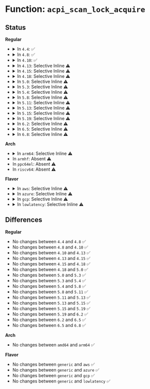 # Function: <code>acpi_scan_lock_acquire</code>

## Status
<b>Regular</b>
<ul>
<li>
<details>
<summary>In <code>4.4</code>: ✅</summary>

```c
void acpi_scan_lock_acquire();
```

**Collision:** Unique Global

**Inline:** No

**Transformation:** False

**Instances:**

```
In drivers/acpi/scan.c (ffffffff8147f486)
Location: drivers/acpi/scan.c:61
Inline: False
Direct callers:
  - drivers/pci/hotplug/acpiphp_glue.c:acpiphp_disable_slot
  - drivers/acpi/sleep.c:acpi_freeze_begin
  - drivers/acpi/sleep.c:acpi_suspend_begin
  - drivers/acpi/sleep.c:acpi_hibernation_begin_old
  - drivers/acpi/sleep.c:acpi_hibernation_begin
  - drivers/acpi/dock.c:write_undock
```
**Symbols:**

```
ffffffff8147f486-ffffffff8147f49d: acpi_scan_lock_acquire (STB_GLOBAL)
```
</details>
</li>
<li>
<details>
<summary>In <code>4.8</code>: ✅</summary>

```c
void acpi_scan_lock_acquire();
```

**Collision:** Unique Global

**Inline:** No

**Transformation:** False

**Instances:**

```
In drivers/acpi/scan.c (ffffffff814cdd0f)
Location: drivers/acpi/scan.c:62
Inline: False
Direct callers:
  - drivers/pci/hotplug/acpiphp_glue.c:acpiphp_disable_slot
  - drivers/acpi/sleep.c:acpi_hibernation_begin_old
  - drivers/acpi/sleep.c:acpi_hibernation_begin
  - drivers/acpi/sleep.c:acpi_freeze_begin
  - drivers/acpi/sleep.c:acpi_suspend_begin
  - drivers/acpi/scan.c:acpi_table_events_fn
  - drivers/acpi/dock.c:write_undock
```
**Symbols:**

```
ffffffff814cdd0f-ffffffff814cdd26: acpi_scan_lock_acquire (STB_GLOBAL)
```
</details>
</li>
<li>
<details>
<summary>In <code>4.10</code>: ✅</summary>

```c
void acpi_scan_lock_acquire();
```

**Collision:** Unique Global

**Inline:** No

**Transformation:** False

**Instances:**

```
In drivers/acpi/scan.c (ffffffff814efc74)
Location: drivers/acpi/scan.c:63
Inline: False
Direct callers:
  - drivers/pci/hotplug/acpiphp_glue.c:acpiphp_disable_slot
  - drivers/acpi/sleep.c:acpi_hibernation_begin_old
  - drivers/acpi/sleep.c:acpi_hibernation_begin
  - drivers/acpi/sleep.c:acpi_freeze_begin
  - drivers/acpi/sleep.c:acpi_suspend_begin
  - drivers/acpi/scan.c:acpi_table_events_fn
  - drivers/acpi/dock.c:write_undock
```
**Symbols:**

```
ffffffff814efc74-ffffffff814efc8b: acpi_scan_lock_acquire (STB_GLOBAL)
```
</details>
</li>
<li>
<details>
<summary>In <code>4.13</code>: Selective Inline ⚠️</summary>

```c
void acpi_scan_lock_acquire();
```

**Collision:** Unique Global

**Inline:** Selective

**Transformation:** False

**Instances:**

```
In drivers/acpi/scan.c (ffffffff814ffa74)
Location: drivers/acpi/scan.c:57
Inline: True
Inline callers:
  - drivers/acpi/scan.c:acpi_table_events_fn
Direct callers:
  - drivers/pci/hotplug/acpiphp_glue.c:acpiphp_disable_slot
  - drivers/acpi/sleep.c:acpi_hibernation_begin
  - drivers/acpi/sleep.c:acpi_freeze_begin
  - drivers/acpi/sleep.c:acpi_suspend_begin
  - drivers/acpi/dock.c:write_undock
```
**Symbols:**

```
ffffffff814fcdc0-ffffffff814fcdd7: acpi_scan_lock_acquire (STB_GLOBAL)
```
</details>
</li>
<li>
<details>
<summary>In <code>4.15</code>: Selective Inline ⚠️</summary>

```c
void acpi_scan_lock_acquire();
```

**Collision:** Unique Global

**Inline:** Selective

**Transformation:** False

**Instances:**

```
In drivers/acpi/scan.c (ffffffff81541bb4)
Location: drivers/acpi/scan.c:58
Inline: True
Inline callers:
  - drivers/acpi/scan.c:acpi_table_events_fn
Direct callers:
  - drivers/pci/hotplug/acpiphp_glue.c:acpiphp_disable_slot
  - drivers/acpi/sleep.c:acpi_hibernation_begin
  - drivers/acpi/sleep.c:acpi_s2idle_begin
  - drivers/acpi/sleep.c:acpi_suspend_begin
  - drivers/acpi/dock.c:write_undock
```
**Symbols:**

```
ffffffff8153eb00-ffffffff8153eb17: acpi_scan_lock_acquire (STB_GLOBAL)
```
</details>
</li>
<li>
<details>
<summary>In <code>4.18</code>: Selective Inline ⚠️</summary>

```c
void acpi_scan_lock_acquire();
```

**Collision:** Unique Global

**Inline:** Selective

**Transformation:** False

**Instances:**

```
In drivers/acpi/scan.c (ffffffff81577a8f)
Location: drivers/acpi/scan.c:58
Inline: True
Inline callers:
  - drivers/acpi/scan.c:acpi_table_events_fn
Direct callers:
  - drivers/pci/hotplug/acpiphp_glue.c:acpiphp_disable_slot
  - drivers/acpi/sleep.c:acpi_hibernation_begin
  - drivers/acpi/sleep.c:acpi_s2idle_begin
  - drivers/acpi/sleep.c:acpi_suspend_begin
  - drivers/acpi/dock.c:write_undock
```
**Symbols:**

```
ffffffff81574a40-ffffffff81574a57: acpi_scan_lock_acquire (STB_GLOBAL)
```
</details>
</li>
<li>
<details>
<summary>In <code>5.0</code>: Selective Inline ⚠️</summary>

```c
void acpi_scan_lock_acquire();
```

**Collision:** Unique Global

**Inline:** Selective

**Transformation:** False

**Instances:**

```
In drivers/acpi/scan.c (ffffffff8158f6cf)
Location: drivers/acpi/scan.c:58
Inline: True
Inline callers:
  - drivers/acpi/scan.c:acpi_table_events_fn
Direct callers:
  - drivers/pci/hotplug/acpiphp_glue.c:acpiphp_disable_slot
  - drivers/acpi/sleep.c:acpi_hibernation_begin
  - drivers/acpi/sleep.c:acpi_s2idle_begin
  - drivers/acpi/sleep.c:acpi_suspend_begin
  - drivers/acpi/dock.c:write_undock
```
**Symbols:**

```
ffffffff8158c660-ffffffff8158c677: acpi_scan_lock_acquire (STB_GLOBAL)
```
</details>
</li>
<li>
<details>
<summary>In <code>5.3</code>: Selective Inline ⚠️</summary>

```c
void acpi_scan_lock_acquire();
```

**Collision:** Unique Global

**Inline:** Selective

**Transformation:** False

**Instances:**

```
In drivers/acpi/scan.c (ffffffff815c0331)
Location: drivers/acpi/scan.c:59
Inline: True
Inline callers:
  - drivers/acpi/scan.c:acpi_table_events_fn
Direct callers:
  - drivers/pci/hotplug/acpiphp_glue.c:acpiphp_disable_slot
  - drivers/acpi/sleep.c:acpi_hibernation_begin_old
  - drivers/acpi/sleep.c:acpi_hibernation_begin
  - drivers/acpi/sleep.c:acpi_s2idle_begin
  - drivers/acpi/sleep.c:acpi_suspend_begin
  - drivers/acpi/dock.c:write_undock
```
**Symbols:**

```
ffffffff815bd440-ffffffff815bd457: acpi_scan_lock_acquire (STB_GLOBAL)
```
</details>
</li>
<li>
<details>
<summary>In <code>5.4</code>: Selective Inline ⚠️</summary>

```c
void acpi_scan_lock_acquire();
```

**Collision:** Unique Global

**Inline:** Selective

**Transformation:** False

**Instances:**

```
In drivers/acpi/scan.c (ffffffff815e15f1)
Location: drivers/acpi/scan.c:59
Inline: True
Inline callers:
  - drivers/acpi/scan.c:acpi_table_events_fn
Direct callers:
  - drivers/pci/hotplug/acpiphp_glue.c:acpiphp_disable_slot
  - drivers/acpi/sleep.c:acpi_hibernation_begin_old
  - drivers/acpi/sleep.c:acpi_hibernation_begin
  - drivers/acpi/sleep.c:acpi_s2idle_begin
  - drivers/acpi/sleep.c:acpi_suspend_begin
  - drivers/acpi/dock.c:write_undock
```
**Symbols:**

```
ffffffff815de700-ffffffff815de717: acpi_scan_lock_acquire (STB_GLOBAL)
```
</details>
</li>
<li>
<details>
<summary>In <code>5.8</code>: Selective Inline ⚠️</summary>

```c
void acpi_scan_lock_acquire();
```

**Collision:** Unique Global

**Inline:** Selective

**Transformation:** False

**Instances:**

```
In drivers/acpi/scan.c (ffffffff8168c2e3)
Location: drivers/acpi/scan.c:58
Inline: True
Inline callers:
  - drivers/acpi/scan.c:acpi_table_events_fn
Direct callers:
  - drivers/pci/hotplug/acpiphp_glue.c:acpiphp_disable_slot
  - drivers/acpi/sleep.c:acpi_hibernation_begin_old
  - drivers/acpi/sleep.c:acpi_hibernation_begin
  - drivers/acpi/sleep.c:acpi_s2idle_begin
  - drivers/acpi/sleep.c:acpi_suspend_begin
  - drivers/acpi/dock.c:write_undock
```
**Symbols:**

```
ffffffff816890b0-ffffffff816890c7: acpi_scan_lock_acquire (STB_GLOBAL)
```
</details>
</li>
<li>
<details>
<summary>In <code>5.11</code>: Selective Inline ⚠️</summary>

```c
void acpi_scan_lock_acquire();
```

**Collision:** Unique Global

**Inline:** Selective

**Transformation:** False

**Instances:**

```
In drivers/acpi/scan.c (ffffffff816aa363)
Location: drivers/acpi/scan.c:58
Inline: True
Inline callers:
  - drivers/acpi/scan.c:acpi_table_events_fn
Direct callers:
  - drivers/pci/hotplug/acpiphp_glue.c:acpiphp_disable_slot
  - drivers/acpi/sleep.c:acpi_hibernation_begin_old
  - drivers/acpi/sleep.c:acpi_hibernation_begin
  - drivers/acpi/sleep.c:acpi_s2idle_begin
  - drivers/acpi/sleep.c:acpi_suspend_begin
  - drivers/acpi/dock.c:write_undock
```
**Symbols:**

```
ffffffff816a6c40-ffffffff816a6c57: acpi_scan_lock_acquire (STB_GLOBAL)
```
</details>
</li>
<li>
<details>
<summary>In <code>5.13</code>: Selective Inline ⚠️</summary>

```c
void acpi_scan_lock_acquire();
```

**Collision:** Unique Global

**Inline:** Selective

**Transformation:** False

**Instances:**

```
In drivers/acpi/scan.c (ffffffff8168cbe3)
Location: drivers/acpi/scan.c:56
Inline: True
Inline callers:
  - drivers/acpi/scan.c:acpi_table_events_fn
Direct callers:
  - drivers/pci/hotplug/acpiphp_glue.c:acpiphp_disable_slot
  - drivers/acpi/sleep.c:acpi_hibernation_begin_old
  - drivers/acpi/sleep.c:acpi_hibernation_begin
  - drivers/acpi/sleep.c:acpi_s2idle_begin
  - drivers/acpi/sleep.c:acpi_suspend_begin
  - drivers/acpi/dock.c:undock_store
```
**Symbols:**

```
ffffffff816898d0-ffffffff816898e7: acpi_scan_lock_acquire (STB_GLOBAL)
```
</details>
</li>
<li>
<details>
<summary>In <code>5.15</code>: Selective Inline ⚠️</summary>

```c
void acpi_scan_lock_acquire();
```

**Collision:** Unique Global

**Inline:** Selective

**Transformation:** False

**Instances:**

```
In drivers/acpi/scan.c (ffffffff81702415)
Location: drivers/acpi/scan.c:53
Inline: True
Inline callers:
  - drivers/acpi/scan.c:acpi_table_events_fn
  - drivers/acpi/scan.c:acpi_scan_clear_dep_fn
Direct callers:
  - drivers/pci/hotplug/acpiphp_glue.c:acpiphp_disable_slot
  - drivers/acpi/sleep.c:acpi_hibernation_begin_old
  - drivers/acpi/sleep.c:acpi_hibernation_begin
  - drivers/acpi/sleep.c:acpi_s2idle_begin
  - drivers/acpi/sleep.c:acpi_suspend_begin
  - drivers/acpi/dock.c:undock_store
```
**Symbols:**

```
ffffffff816fedb0-ffffffff816fedc7: acpi_scan_lock_acquire (STB_GLOBAL)
```
</details>
</li>
<li>
<details>
<summary>In <code>5.19</code>: Selective Inline ⚠️</summary>

```c
void acpi_scan_lock_acquire();
```

**Collision:** Unique Global

**Inline:** Selective

**Transformation:** False

**Instances:**

```
In drivers/acpi/scan.c (ffffffff81830155)
Location: drivers/acpi/scan.c:54
Inline: True
Inline callers:
  - drivers/acpi/scan.c:acpi_table_events_fn
  - drivers/acpi/scan.c:acpi_scan_clear_dep_fn
Direct callers:
  - drivers/pci/hotplug/acpiphp_glue.c:acpiphp_disable_slot
  - drivers/acpi/sleep.c:acpi_hibernation_begin_old
  - drivers/acpi/sleep.c:acpi_hibernation_begin
  - drivers/acpi/sleep.c:acpi_s2idle_begin
  - drivers/acpi/sleep.c:acpi_suspend_begin
  - drivers/acpi/dock.c:undock_store
```
**Symbols:**

```
ffffffff8182c760-ffffffff8182c77d: acpi_scan_lock_acquire (STB_GLOBAL)
```
</details>
</li>
<li>
<details>
<summary>In <code>6.2</code>: Selective Inline ⚠️</summary>

```c
void acpi_scan_lock_acquire();
```

**Collision:** Unique Global

**Inline:** Selective

**Transformation:** False

**Instances:**

```
In drivers/acpi/scan.c (ffffffff81963365)
Location: drivers/acpi/scan.c:53
Inline: True
Inline callers:
  - drivers/acpi/scan.c:acpi_table_events_fn
  - drivers/acpi/scan.c:acpi_scan_clear_dep_fn
Direct callers:
  - drivers/pci/hotplug/acpiphp_glue.c:acpiphp_disable_slot
  - drivers/acpi/sleep.c:acpi_hibernation_begin_old
  - drivers/acpi/sleep.c:acpi_hibernation_begin
  - drivers/acpi/sleep.c:acpi_s2idle_begin
  - drivers/acpi/sleep.c:acpi_suspend_begin
  - drivers/acpi/dock.c:undock_store
```
**Symbols:**

```
ffffffff8195f3c0-ffffffff8195f3dd: acpi_scan_lock_acquire (STB_GLOBAL)
```
</details>
</li>
<li>
<details>
<summary>In <code>6.5</code>: Selective Inline ⚠️</summary>

```c
void acpi_scan_lock_acquire();
```

**Collision:** Unique Global

**Inline:** Selective

**Transformation:** False

**Instances:**

```
In drivers/acpi/scan.c (ffffffff819a9815)
Location: drivers/acpi/scan.c:52
Inline: True
Inline callers:
  - drivers/acpi/scan.c:acpi_table_events_fn
  - drivers/acpi/scan.c:acpi_scan_clear_dep_fn
Direct callers:
  - drivers/pci/hotplug/acpiphp_glue.c:acpiphp_disable_slot
  - drivers/acpi/sleep.c:acpi_hibernation_begin_old
  - drivers/acpi/sleep.c:acpi_hibernation_begin
  - drivers/acpi/sleep.c:acpi_s2idle_begin
  - drivers/acpi/sleep.c:acpi_suspend_begin
  - drivers/acpi/dock.c:undock_store
```
**Symbols:**

```
ffffffff819a57c0-ffffffff819a57dd: acpi_scan_lock_acquire (STB_GLOBAL)
```
</details>
</li>
<li>
<details>
<summary>In <code>6.8</code>: Selective Inline ⚠️</summary>

```c
void acpi_scan_lock_acquire();
```

**Collision:** Unique Global

**Inline:** Selective

**Transformation:** False

**Instances:**

```
In drivers/acpi/scan.c (ffffffff819f1e95)
Location: drivers/acpi/scan.c:52
Inline: True
Inline callers:
  - drivers/acpi/scan.c:acpi_table_events_fn
  - drivers/acpi/scan.c:acpi_scan_clear_dep_fn
Direct callers:
  - drivers/pci/hotplug/acpiphp_glue.c:acpiphp_disable_slot
  - drivers/acpi/sleep.c:acpi_hibernation_begin_old
  - drivers/acpi/sleep.c:acpi_hibernation_begin
  - drivers/acpi/sleep.c:acpi_s2idle_begin
  - drivers/acpi/sleep.c:acpi_suspend_begin
  - drivers/acpi/dock.c:undock_store
```
**Symbols:**

```
ffffffff819ee140-ffffffff819ee15d: acpi_scan_lock_acquire (STB_GLOBAL)
```
</details>
</li>
</ul>
<b>Arch</b>
<ul>
<li>
<details>
<summary>In <code>arm64</code>: Selective Inline ⚠️</summary>

```c
void acpi_scan_lock_acquire();
```

**Collision:** Unique Global

**Inline:** Selective

**Transformation:** False

**Instances:**

```
In drivers/acpi/scan.c (ffff80001076df04)
Location: drivers/acpi/scan.c:59
Inline: True
Inline callers:
  - drivers/acpi/scan.c:acpi_table_events_fn
Direct callers:
  - drivers/pci/hotplug/acpiphp_glue.c:acpiphp_disable_slot
  - drivers/acpi/dock.c:write_undock
```
**Symbols:**

```
ffff80001076ab60-ffff80001076ab84: acpi_scan_lock_acquire (STB_GLOBAL)
```
</details>
</li>
<li>
In <code>armhf</code>: Absent ⚠️
</li>
<li>
In <code>ppc64el</code>: Absent ⚠️
</li>
<li>
In <code>riscv64</code>: Absent ⚠️
</li>
</ul>
<b>Flavor</b>
<ul>
<li>
<details>
<summary>In <code>aws</code>: Selective Inline ⚠️</summary>

```c
void acpi_scan_lock_acquire();
```

**Collision:** Unique Global

**Inline:** Selective

**Transformation:** False

**Instances:**

```
In drivers/acpi/scan.c (ffffffff815d38c1)
Location: drivers/acpi/scan.c:59
Inline: True
Inline callers:
  - drivers/acpi/scan.c:acpi_table_events_fn
Direct callers:
  - drivers/pci/hotplug/acpiphp_glue.c:acpiphp_disable_slot
  - drivers/acpi/sleep.c:acpi_hibernation_begin
```
**Symbols:**

```
ffffffff815d0be0-ffffffff815d0bf7: acpi_scan_lock_acquire (STB_GLOBAL)
```
</details>
</li>
<li>
<details>
<summary>In <code>azure</code>: Selective Inline ⚠️</summary>

```c
void acpi_scan_lock_acquire();
```

**Collision:** Unique Global

**Inline:** Selective

**Transformation:** False

**Instances:**

```
In drivers/acpi/scan.c (ffffffff815bd481)
Location: drivers/acpi/scan.c:59
Inline: True
Inline callers:
  - drivers/acpi/scan.c:acpi_table_events_fn
Direct callers:
  - drivers/pci/hotplug/acpiphp_glue.c:acpiphp_disable_slot
  - drivers/acpi/sleep.c:acpi_hibernation_begin_old
  - drivers/acpi/sleep.c:acpi_hibernation_begin
  - drivers/acpi/sleep.c:acpi_s2idle_begin
  - drivers/acpi/sleep.c:acpi_suspend_begin
```
**Symbols:**

```
ffffffff815ba7a0-ffffffff815ba7b7: acpi_scan_lock_acquire (STB_GLOBAL)
```
</details>
</li>
<li>
<details>
<summary>In <code>gcp</code>: Selective Inline ⚠️</summary>

```c
void acpi_scan_lock_acquire();
```

**Collision:** Unique Global

**Inline:** Selective

**Transformation:** False

**Instances:**

```
In drivers/acpi/scan.c (ffffffff815d58d1)
Location: drivers/acpi/scan.c:59
Inline: True
Inline callers:
  - drivers/acpi/scan.c:acpi_table_events_fn
Direct callers:
  - drivers/pci/hotplug/acpiphp_glue.c:acpiphp_disable_slot
  - drivers/acpi/sleep.c:acpi_hibernation_begin_old
  - drivers/acpi/sleep.c:acpi_hibernation_begin
  - drivers/acpi/sleep.c:acpi_s2idle_begin
  - drivers/acpi/sleep.c:acpi_suspend_begin
  - drivers/acpi/dock.c:write_undock
```
**Symbols:**

```
ffffffff815d29e0-ffffffff815d29f7: acpi_scan_lock_acquire (STB_GLOBAL)
```
</details>
</li>
<li>
<details>
<summary>In <code>lowlatency</code>: Selective Inline ⚠️</summary>

```c
void acpi_scan_lock_acquire();
```

**Collision:** Unique Global

**Inline:** Selective

**Transformation:** False

**Instances:**

```
In drivers/acpi/scan.c (ffffffff815ef791)
Location: drivers/acpi/scan.c:59
Inline: True
Inline callers:
  - drivers/acpi/scan.c:acpi_table_events_fn
Direct callers:
  - drivers/pci/hotplug/acpiphp_glue.c:acpiphp_disable_slot
  - drivers/acpi/sleep.c:acpi_hibernation_begin_old
  - drivers/acpi/sleep.c:acpi_hibernation_begin
  - drivers/acpi/sleep.c:acpi_s2idle_begin
  - drivers/acpi/sleep.c:acpi_suspend_begin
  - drivers/acpi/dock.c:write_undock
```
**Symbols:**

```
ffffffff815ec8a0-ffffffff815ec8b7: acpi_scan_lock_acquire (STB_GLOBAL)
```
</details>
</li>
</ul>

## Differences
<b>Regular</b>
<ul>
<li>
No changes between <code>4.4</code> and <code>4.8</code> ✅
</li>
<li>
No changes between <code>4.8</code> and <code>4.10</code> ✅
</li>
<li>
No changes between <code>4.10</code> and <code>4.13</code> ✅
</li>
<li>
No changes between <code>4.13</code> and <code>4.15</code> ✅
</li>
<li>
No changes between <code>4.15</code> and <code>4.18</code> ✅
</li>
<li>
No changes between <code>4.18</code> and <code>5.0</code> ✅
</li>
<li>
No changes between <code>5.0</code> and <code>5.3</code> ✅
</li>
<li>
No changes between <code>5.3</code> and <code>5.4</code> ✅
</li>
<li>
No changes between <code>5.4</code> and <code>5.8</code> ✅
</li>
<li>
No changes between <code>5.8</code> and <code>5.11</code> ✅
</li>
<li>
No changes between <code>5.11</code> and <code>5.13</code> ✅
</li>
<li>
No changes between <code>5.13</code> and <code>5.15</code> ✅
</li>
<li>
No changes between <code>5.15</code> and <code>5.19</code> ✅
</li>
<li>
No changes between <code>5.19</code> and <code>6.2</code> ✅
</li>
<li>
No changes between <code>6.2</code> and <code>6.5</code> ✅
</li>
<li>
No changes between <code>6.5</code> and <code>6.8</code> ✅
</li>
</ul>
<b>Arch</b>
<ul>
<li>
No changes between <code>amd64</code> and <code>arm64</code> ✅
</li>
</ul>
<b>Flavor</b>
<ul>
<li>
No changes between <code>generic</code> and <code>aws</code> ✅
</li>
<li>
No changes between <code>generic</code> and <code>azure</code> ✅
</li>
<li>
No changes between <code>generic</code> and <code>gcp</code> ✅
</li>
<li>
No changes between <code>generic</code> and <code>lowlatency</code> ✅
</li>
</ul>
